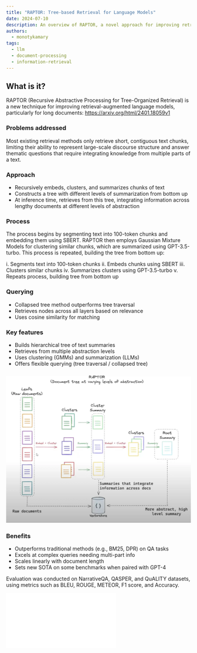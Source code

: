 ```yaml
---
title: "RAPTOR: Tree-based Retrieval for Language Models"
date: 2024-07-10
description: An overview of RAPTOR, a novel approach for improving retrieval-augmented language models for long documents using hierarchical tree summaries.
authors:
  - monotykamary
tags:
  - llm
  - document-processing
  - information-retrieval
---
```


## What is it?

RAPTOR (Recursive Abstractive Processing for Tree-Organized Retrieval) is a new technique for improving retrieval-augmented language models, particularly for long documents: <https://arxiv.org/html/2401.18059v1>

### Problems addressed

Most existing retrieval methods only retrieve short, contiguous text chunks, limiting their ability to represent large-scale discourse structure and answer thematic questions that require integrating knowledge from multiple parts of a text.

### Approach

- Recursively embeds, clusters, and summarizes chunks of text
- Constructs a tree with different levels of summarization from bottom up
- At inference time, retrieves from this tree, integrating information across lengthy documents at different levels of abstraction

### Process

The process begins by segmenting text into 100-token chunks and embedding them using SBERT. RAPTOR then employs Gaussian Mixture Models for clustering similar chunks, which are summarized using GPT-3.5-turbo. This process is repeated, building the tree from bottom up:

i. Segments text into 100-token chunks ii. Embeds chunks using SBERT iii. Clusters similar chunks iv. Summarizes clusters using GPT-3.5-turbo v. Repeats process, building tree from bottom up

### Querying

- Collapsed tree method outperforms tree traversal
- Retrieves nodes across all layers based on relevance
- Uses cosine similarity for matching

### Key features

- Builds hierarchical tree of text summaries
- Retrieves from multiple abstraction levels
- Uses clustering (GMMs) and summarization (LLMs)
- Offers flexible querying (tree traversal / collapsed tree)

![](assets/raptor-llm-retrieval-excalidraw.webp)

### Benefits

- Outperforms traditional methods (e.g., BM25, DPR) on QA tasks
- Excels at complex queries needing multi-part info
- Scales linearly with document length
- Sets new SOTA on some benchmarks when paired with GPT-4

Evaluation was conducted on NarrativeQA, QASPER, and QuALITY datasets, using metrics such as BLEU, ROUGE, METEOR, F1 score, and Accuracy.

![](assets/raptor-llm-retrieval.pdf)
